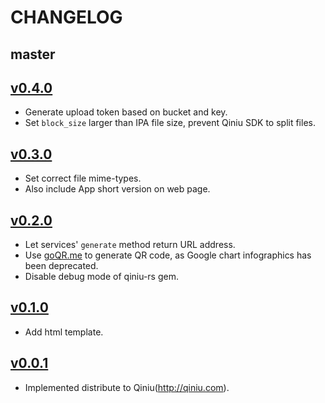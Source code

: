 # CHANGELOG

## master

## [v0.4.0](https://github.com/linjunpop/blast_off/tree/v0.4.0)

* Generate upload token based on bucket and key.
* Set `block_size` larger than IPA file size, prevent Qiniu SDK to split files.

## [v0.3.0](https://github.com/linjunpop/blast_off/tree/v0.3.0)

* Set correct file mime-types.
* Also include App short version on web page.

## [v0.2.0](https://github.com/linjunpop/blast_off/tree/v0.2.0)

* Let services' `generate` method return URL address.
* Use [goQR.me](http://goqr.me) to generate QR code, as Google chart infographics has been deprecated.
* Disable debug mode of qiniu-rs gem.

## [v0.1.0](https://github.com/linjunpop/blast_off/tree/v0.1.0)

* Add html template.

## [v0.0.1](https://github.com/linjunpop/blast_off/tree/v0.0.1)

* Implemented distribute to Qiniu(http://qiniu.com).

